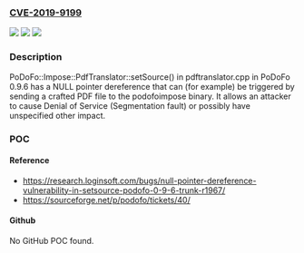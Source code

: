 ### [CVE-2019-9199](https://cve.mitre.org/cgi-bin/cvename.cgi?name=CVE-2019-9199)
![](https://img.shields.io/static/v1?label=Product&message=n%2Fa&color=blue)
![](https://img.shields.io/static/v1?label=Version&message=n%2Fa&color=blue)
![](https://img.shields.io/static/v1?label=Vulnerability&message=n%2Fa&color=brighgreen)

### Description

PoDoFo::Impose::PdfTranslator::setSource() in pdftranslator.cpp in PoDoFo 0.9.6 has a NULL pointer dereference that can (for example) be triggered by sending a crafted PDF file to the podofoimpose binary. It allows an attacker to cause Denial of Service (Segmentation fault) or possibly have unspecified other impact.

### POC

#### Reference
- https://research.loginsoft.com/bugs/null-pointer-dereference-vulnerability-in-setsource-podofo-0-9-6-trunk-r1967/
- https://sourceforge.net/p/podofo/tickets/40/

#### Github
No GitHub POC found.

